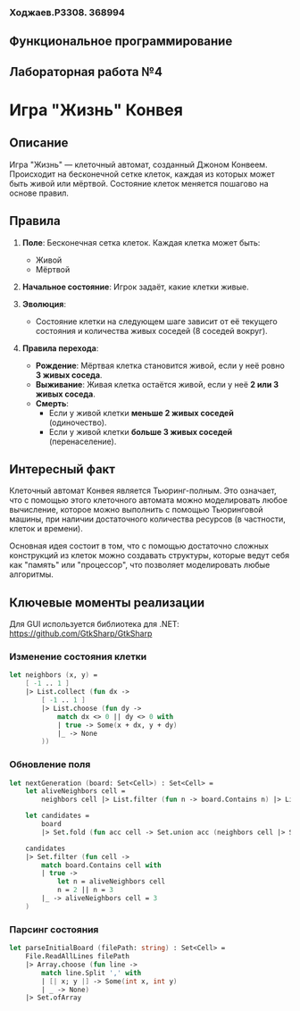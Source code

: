 ### Ходжаев.P3308. 368994
## Функциональное программирование 
## Лабораторная работа №4
# Игра "Жизнь" Конвея

## Описание
Игра "Жизнь" — клеточный автомат, созданный Джоном Конвеем. Происходит на бесконечной сетке клеток, каждая из которых может быть живой или мёртвой. Состояние клеток меняется пошагово на основе правил.

## Правила
1. **Поле**: Бесконечная сетка клеток. Каждая клетка может быть:
   - Живой
   - Мёртвой

2. **Начальное состояние**: Игрок задаёт, какие клетки живые.

3. **Эволюция**:
   - Состояние клетки на следующем шаге зависит от её текущего состояния и количества живых соседей (8 соседей вокруг).

4. **Правила перехода**:
   - **Рождение**: Мёртвая клетка становится живой, если у неё ровно **3 живых соседа**.
   - **Выживание**: Живая клетка остаётся живой, если у неё **2 или 3 живых соседа**.
   - **Смерть**:
     - Если у живой клетки **меньше 2 живых соседей** (одиночество).
     - Если у живой клетки **больше 3 живых соседей** (перенаселение).

## Интересный факт 
Клеточный автомат Конвея является Тьюринг-полным. Это означает, что с помощью этого клеточного автомата можно моделировать любое вычисление, которое можно выполнить с помощью Тьюринговой машины, при наличии достаточного количества ресурсов (в частности, клеток и времени).

Основная идея состоит в том, что с помощью достаточно сложных конструкций из клеток можно создавать структуры, которые ведут себя как "память" или "процессор", что позволяет моделировать любые алгоритмы.

## Ключевые моменты реализации
Для GUI используется библиотека для .NET: https://github.com/GtkSharp/GtkSharp

### Изменение состояния клетки
```fsharp
let neighbors (x, y) =
    [ -1 .. 1 ]
    |> List.collect (fun dx ->
        [ -1 .. 1 ]
        |> List.choose (fun dy ->
            match dx <> 0 || dy <> 0 with
            | true -> Some(x + dx, y + dy)
            |_ -> None
        ))
```

### Обновление поля
```fsharp
let nextGeneration (board: Set<Cell>) : Set<Cell> =
    let aliveNeighbors cell =
        neighbors cell |> List.filter (fun n -> board.Contains n) |> List.length

    let candidates =
        board
        |> Set.fold (fun acc cell -> Set.union acc (neighbors cell |> Set.ofList)) board

    candidates
    |> Set.filter (fun cell ->
        match board.Contains cell with
        | true ->
            let n = aliveNeighbors cell
            n = 2 || n = 3
        |_ -> aliveNeighbors cell = 3
    )
```

### Парсинг состояния
```fsharp
let parseInitialBoard (filePath: string) : Set<Cell> =
    File.ReadAllLines filePath
    |> Array.choose (fun line ->
        match line.Split ',' with
        | [| x; y |] -> Some(int x, int y)
        | _ -> None)
    |> Set.ofArray
```